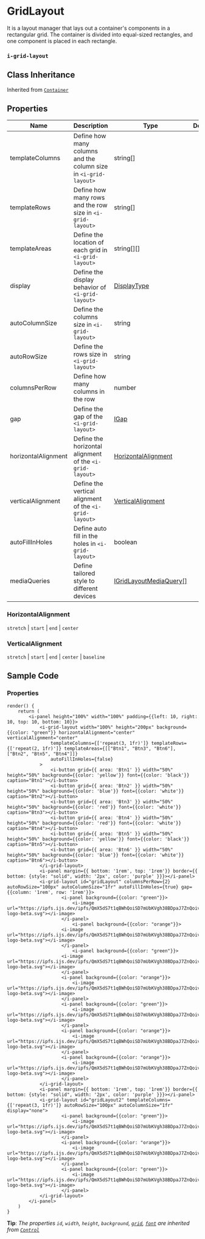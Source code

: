 # GridLayout

It is a layout manager that lays out a container's components in a rectangular grid. The container is divided into equal-sized rectangles, and one component is placed in each rectangle.

### `i-grid-layout`

## Class Inheritance
Inherited from [`Container`](components/container/README.md)

## Properties

| Name                | Description                                                      | Type                                    | Default |
| ---------------     | -------------------------------------------------                | ----------                              | ------- |
| templateColumns     | Define how many columns and the column size in `<i-grid-layout>` | string[]                                |         |
| templateRows        | Define how many rows and the row size in `<i-grid-layout>`       | string[]                                |         |
| templateAreas       | Define the location of each grid in `<i-grid-layout>`            | string[][]                              |         |
| display             | Define the display behavior of `<i-grid-layout>`                 | [DisplayType](components/customdatatype/README.md#displaytype) | |
| autoColumnSize      | Define the columns size in `<i-grid-layout>`                     | string                                  |         |
| autoRowSize         | Define the rows size in `<i-grid-layout>`                        | string                                  |         |
| columnsPerRow       | Define how many columns in the row                               | number                                  |         |
| gap                 | Define the gap of the `<i-grid-layout>`                          | [IGap](components/customdatatype/README.md#igap)  | |
| horizontalAlignment | Define the horizontal alignment of the `<i-grid-layout>`         | [HorizontalAlignment](#horizontalalignment) | |
| verticalAlignment   | Define the vertical alignment of the `<i-grid-layout>`           | [VerticalAlignment](#verticalalignment) | |
| autoFillInHoles     | Define auto fill in the holes in `<i-grid-layout>`               | boolean                                 |         |
| mediaQueries        | Define tailored style to different devices                       | [IGridLayoutMediaQuery&#91;&#93;](components/customdatatype/README.md#imediaquery) | |

### HorizontalAlignment
`stretch` \| `start` \| `end` \| `center`

### VerticalAlignment
`stretch` \| `start` \| `end` \| `center` \| `baseline`

## Sample Code

### Properties
```typescript(components/layout/gridLayout/samples/i-grid-layout.tsx)
render() {
    return (
        <i-panel height="100%" width="100%" padding={{left: 10, right: 10, top: 10, bottom: 10}}>
            <i-grid-layout width="100%" height="200px" background={{color: "green"}} horizontalAlignment="center" verticalAlignment="center"
                templateColumns={['repeat(3, 1fr)']} templateRows={['repeat(2, 1fr)']} templateAreas={[["Btn1", "Btn3", "Btn6"], ["Btn2", "Btn5", "Btn4"]]} 
                autoFillInHoles={false}
            >
                <i-button grid={{ area: 'Btn1' }} width="50%" height="50%" background={{color: 'yellow'}} font={{color: 'black'}} caption="Btn1"></i-button>
                <i-button grid={{ area: 'Btn2' }} width="50%" height="50%" background={{color: 'blue'}} font={{color: 'white'}} caption="Btn2"></i-button>
                <i-button grid={{ area: 'Btn3' }} width="50%" height="50%" background={{color: 'red'}} font={{color: 'white'}} caption="Btn3"></i-button>
                <i-button grid={{ area: 'Btn4' }} width="50%" height="50%" background={{color: 'red'}} font={{color: 'white'}} caption="Btn4"></i-button>
                <i-button grid={{ area: 'Btn5' }} width="50%" height="50%" background={{color: 'yellow'}} font={{color: 'black'}} caption="Btn5"></i-button>
                <i-button grid={{ area: 'Btn6' }} width="50%" height="50%" background={{color: 'blue'}} font={{color: 'white'}} caption="Btn6"></i-button>
            </i-grid-layout> 
            <i-panel margin={{ bottom: '1rem', top: '1rem'}} border={{ bottom: {style: "solid", width: '2px', color: 'purple' }}}></i-panel>
            <i-grid-layout id="gridLayout" columnsPerRow={2} autoRowSize="100px" autoColumnSize="1fr" autoFillInHoles={true} gap={{column: '1rem', row: '1rem'}}>
                    <i-panel background={{color: "green"}}>
                        <i-image url="https://ipfs.ijs.dev/ipfs/QmX5dS7t1qBWhQoiSD7mUbKVgh38BDpaJ7ZnQoiv2HqRC4/assets/img/openswap-logo-beta.svg"></i-image>
                    </i-panel>      
                        <i-panel background={{color: "orange"}}>
                    <i-image url="https://ipfs.ijs.dev/ipfs/QmX5dS7t1qBWhQoiSD7mUbKVgh38BDpaJ7ZnQoiv2HqRC4/assets/img/openswap-logo-beta.svg"></i-image>
                    </i-panel>   
                        <i-panel background={{color: "green"}}>
                    <i-image url="https://ipfs.ijs.dev/ipfs/QmX5dS7t1qBWhQoiSD7mUbKVgh38BDpaJ7ZnQoiv2HqRC4/assets/img/openswap-logo-beta.svg"></i-image>
                    </i-panel>   
                    <i-panel background={{color: "orange"}}>
                        <i-image url="https://ipfs.ijs.dev/ipfs/QmX5dS7t1qBWhQoiSD7mUbKVgh38BDpaJ7ZnQoiv2HqRC4/assets/img/openswap-logo-beta.svg"></i-image>
                    </i-panel> 
                    <i-panel background={{color: "green"}}>
                        <i-image url="https://ipfs.ijs.dev/ipfs/QmX5dS7t1qBWhQoiSD7mUbKVgh38BDpaJ7ZnQoiv2HqRC4/assets/img/openswap-logo-beta.svg"></i-image>
                    </i-panel> 
                    <i-panel background={{color: "orange"}}>
                        <i-image url="https://ipfs.ijs.dev/ipfs/QmX5dS7t1qBWhQoiSD7mUbKVgh38BDpaJ7ZnQoiv2HqRC4/assets/img/openswap-logo-beta.svg"></i-image>
                    </i-panel>     
                    <i-panel background={{color: "orange"}}>
                        <i-image url="https://ipfs.ijs.dev/ipfs/QmX5dS7t1qBWhQoiSD7mUbKVgh38BDpaJ7ZnQoiv2HqRC4/assets/img/openswap-logo-beta.svg"></i-image>
                    </i-panel>                
            </i-grid-layout>
            <i-panel margin={{ bottom: '1rem', top: '1rem'}} border={{ bottom: {style: "solid", width: '2px', color: 'purple' }}}></i-panel>
            <i-grid-layout id="gridLayout2" templateColumns={['repeat(3, 1fr)']} autoRowSize="100px" autoColumnSize="1fr" display="none">
                    <i-panel background={{color: "green"}}>
                        <i-image url="https://ipfs.ijs.dev/ipfs/QmX5dS7t1qBWhQoiSD7mUbKVgh38BDpaJ7ZnQoiv2HqRC4/assets/img/openswap-logo-beta.svg"></i-image>
                    </i-panel>      
                    <i-panel background={{color: "orange"}}>
                        <i-image url="https://ipfs.ijs.dev/ipfs/QmX5dS7t1qBWhQoiSD7mUbKVgh38BDpaJ7ZnQoiv2HqRC4/assets/img/openswap-logo-beta.svg"></i-image>
                    </i-panel>   
                    <i-panel background={{color: "green"}}>
                        <i-image url="https://ipfs.ijs.dev/ipfs/QmX5dS7t1qBWhQoiSD7mUbKVgh38BDpaJ7ZnQoiv2HqRC4/assets/img/openswap-logo-beta.svg"></i-image>
                    </i-panel>              
            </i-grid-layout>
        </i-panel>
    )
}
```
**Tip**: _The properties `id`, `width`, `height`, `background`, [`grid`](components/customdatatype/README.md#igrid), [`font`](components/customdatatype/README.md#ifont) are inherited from [`Control`](components/Control/README.md)_